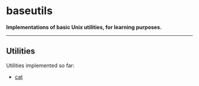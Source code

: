 # baseutils
**Implementations of basic Unix utilities, for learning purposes.**

---

## Utilities

Utilities implemented so far:

* [cat](cat)
